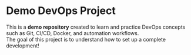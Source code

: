 # Demo DevOps Project

This is a **demo repository** created to learn and practice DevOps concepts such as Git, CI/CD, Docker, and automation workflows.  
The goal of this project is to understand how to set up a complete development!
